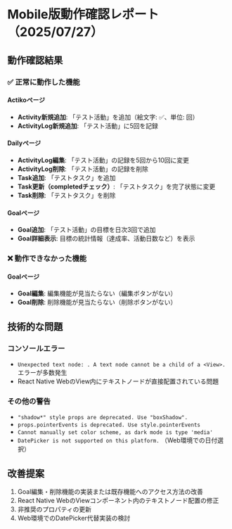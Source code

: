 # Mobile版動作確認レポート（2025/07/27）

## 動作確認結果

### ✅ 正常に動作した機能

#### Actikoページ
- **Activity新規追加**: 「テスト活動」を追加（絵文字: ✅、単位: 回）
- **ActivityLog新規追加**: 「テスト活動」に5回を記録

#### Dailyページ
- **ActivityLog編集**: 「テスト活動」の記録を5回から10回に変更
- **ActivityLog削除**: 「テスト活動」の記録を削除
- **Task追加**: 「テストタスク」を追加
- **Task更新（completedチェック）**: 「テストタスク」を完了状態に変更
- **Task削除**: 「テストタスク」を削除

#### Goalページ
- **Goal追加**: 「テスト活動」の目標を日次3回で追加
- **Goal詳細表示**: 目標の統計情報（達成率、活動日数など）を表示

### ❌ 動作できなかった機能

#### Goalページ
- **Goal編集**: 編集機能が見当たらない（編集ボタンがない）
- **Goal削除**: 削除機能が見当たらない（削除ボタンがない）

## 技術的な問題

### コンソールエラー
- `Unexpected text node: . A text node cannot be a child of a <View>.` エラーが多数発生
- React Native WebのView内にテキストノードが直接配置されている問題

### その他の警告
- `"shadow*" style props are deprecated. Use "boxShadow".`
- `props.pointerEvents is deprecated. Use style.pointerEvents`
- `Cannot manually set color scheme, as dark mode is type 'media'`
- `DatePicker is not supported on this platform.` （Web環境での日付選択）

## 改善提案

1. Goal編集・削除機能の実装または既存機能へのアクセス方法の改善
2. React Native WebのViewコンポーネント内のテキストノード配置の修正
3. 非推奨のプロパティの更新
4. Web環境でのDatePicker代替実装の検討